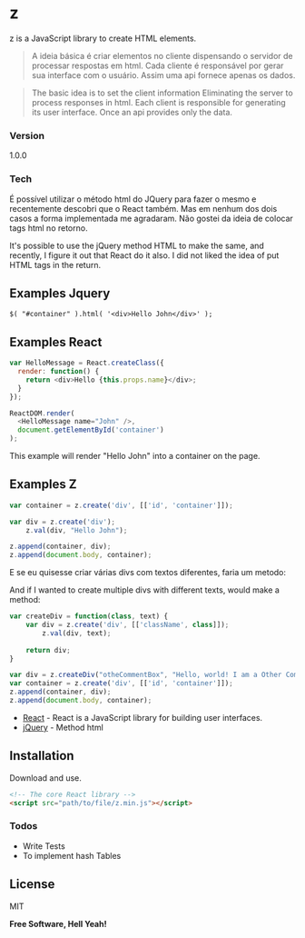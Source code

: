 # z

z is a JavaScript library to create HTML elements.

> A ideia básica é criar elementos no cliente
> dispensando o servidor de processar respostas em html. 
> Cada cliente é responsável por gerar sua interface com o usuário.
> Assim uma api fornece apenas os dados.

> The basic idea is to set the client information
> Eliminating the server to process responses in html.
> Each client is responsible for generating its user interface.
> Once an api provides only the data.


### Version
1.0.0

### Tech

É possível utilizar o método html do JQuery para fazer o mesmo e recentemente descobri
que o React também. Mas em nenhum dos dois casos a forma implementada me agradaram.
Não gostei da ideia de colocar tags html no retorno.

It's possible to use the jQuery method HTML to make the same, and recently, 
I figure it out that React do it also. 
I did not liked the idea of put HTML tags in the return.

## Examples Jquery

```script
$( "#container" ).html( '<div>Hello John</div>' );
```

## Examples React

```js
var HelloMessage = React.createClass({
  render: function() {
    return <div>Hello {this.props.name}</div>;
  }
});

ReactDOM.render(
  <HelloMessage name="John" />,
  document.getElementById('container')
);
```
This example will render "Hello John" into a container on the page.

## Examples Z

```js
var container = z.create('div', [['id', 'container']]);

var div = z.create('div');
    z.val(div, "Hello John");

z.append(container, div);
z.append(document.body, container);
```

E se eu quisesse criar várias divs com textos diferentes, faria um metodo:

And if I wanted to create multiple divs with different texts, would make a method:

```js
var createDiv = function(class, text) {
    var div = z.create('div', [['className', class]]);
        z.val(div, text);
    
    return div;
}

var div = z.createDiv("otheCommentBox", "Hello, world! I am a Other CommentBox");
var container = z.create('div', [['id', 'container']]);
z.append(container, div);
z.append(document.body, container);
```


* [React] - React is a JavaScript library for building user interfaces.
* [jQuery] - Method html


## Installation

Download and use.

```html
<!-- The core React library -->
<script src="path/to/file/z.min.js"></script>
```


### Todos

 - Write Tests
 - To implement hash Tables

License
----

MIT


**Free Software, Hell Yeah!**

   [React]: <https://facebook.github.io/react/>
   [jQuery]: <http://api.jquery.com/html/>
   


